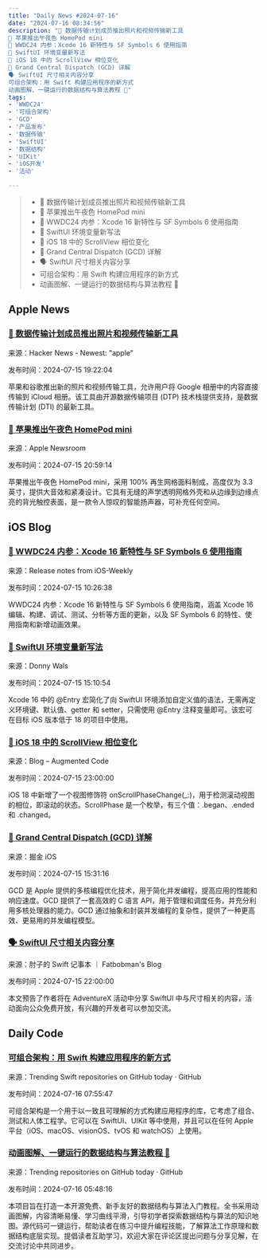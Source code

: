 ```yaml
---
title: "Daily News #2024-07-16"
date: "2024-07-16 08:34:56"
description: "🎉 数据传输计划成员推出照片和视频传输新工具
🌟 苹果推出午夜色 HomePod mini
🌟 WWDC24 内参：Xcode 16 新特性与 SF Symbols 6 使用指南
🎉 SwiftUI 环境变量新写法
🎉 iOS 18 中的 ScrollView 相位变化
🌟 Grand Central Dispatch (GCD) 详解
🗣️ SwiftUI 尺寸相关内容分享
可组合架构：用 Swift 构建应用程序的新方式
动画图解、一键运行的数据结构与算法教程 📖"
tags: 
- 'WWDC24'
- '可组合架构'
- 'GCD'
- '产品发布'
- '数据传输'
- 'SwiftUI'
- '数据结构'
- 'UIKit'
- 'iOS开发'
- '活动'

---
```


> - 🎉 数据传输计划成员推出照片和视频传输新工具
> - 🌟 苹果推出午夜色 HomePod mini
> - 🌟 WWDC24 内参：Xcode 16 新特性与 SF Symbols 6 使用指南
> - 🎉 SwiftUI 环境变量新写法
> - 🎉 iOS 18 中的 ScrollView 相位变化
> - 🌟 Grand Central Dispatch (GCD) 详解
> - 🗣️ SwiftUI 尺寸相关内容分享
> - 可组合架构：用 Swift 构建应用程序的新方式
> - 动画图解、一键运行的数据结构与算法教程 📖

## Apple News

### [🎉 数据传输计划成员推出照片和视频传输新工具](https://dtinit.org/blog/2024/07/10/DTI-members-new-photo-video-tool)

来源：Hacker News - Newest: "apple"

发布时间：2024-07-15 19:22:04

苹果和谷歌推出新的照片和视频传输工具，允许用户将 Google 相册中的内容直接传输到 iCloud 相册。该工具由开源数据传输项目 (DTP) 技术栈提供支持，是数据传输计划 (DTI) 的最新工具。

### [🌟 苹果推出午夜色 HomePod mini](https://www.apple.com/newsroom/2024/07/apple-introduces-homepod-mini-in-midnight/)

来源：Apple Newsroom

发布时间：2024-07-15 20:59:14

苹果推出午夜色 HomePod mini，采用 100% 再生网格面料制成，高度仅为 3.3 英寸，提供大音效和紧凑设计。它具有无缝的声学透明网格外壳和从边缘到边缘点亮的背光触控表面，是一款令人惊叹的智能扬声器，可补充任何空间。

## iOS Blog

### [🌟 WWDC24 内参：Xcode 16 新特性与 SF Symbols 6 使用指南](https://github.com/SwiftOldDriver/iOS-Weekly/releases/tag/%23297)

来源：Release notes from iOS-Weekly

发布时间：2024-07-15 10:26:38

WWDC24 内参：Xcode 16 新特性与 SF Symbols 6 使用指南，涵盖 Xcode 16 编辑、构建、调试、测试、分析等方面的更新，以及 SF Symbols 6 的特性、使用指南和新增动画效果。

### [🎉 SwiftUI 环境变量新写法](https://www.donnywals.com/adding-values-to-the-swiftui-environment-with-xcode-16s-entry-macro/)

来源：Donny Wals

发布时间：2024-07-15 15:10:54

Xcode 16 中的 @Entry 宏简化了向 SwiftUI 环境添加自定义值的语法，无需再定义环境键、默认值、getter 和 setter，只需使用 @Entry 注释变量即可。该宏可在目标 iOS 版本低于 18 的项目中使用。

### [🎉 iOS 18 中的 ScrollView 相位变化](https://augmentedcode.io/2024/07/15/scrollview-phase-changes-on-ios-18/)

来源：Blog – Augmented Code

发布时间：2024-07-15 23:00:00

iOS 18 中新增了一个视图修饰符 onScrollPhaseChange(_:)，用于检测滚动视图的相位，即滚动的状态。ScrollPhase 是一个枚举，有三个值：.began、.ended 和 .changed。

### [🌟 Grand Central Dispatch (GCD) 详解](https://juejin.cn/post/7391699424794443813)

来源：掘金 iOS

发布时间：2024-07-15 15:31:16

GCD 是 Apple 提供的多核编程优化技术，用于简化并发编程，提高应用的性能和响应速度。GCD 提供了一套高效的 C 语言 API，用于管理和调度任务，并充分利用多核处理器的能力。GCD 通过抽象和封装并发编程的复杂性，提供了一种更高效、更易用的并发编程模型。

### [🗣️ SwiftUI 尺寸相关内容分享](https://fatbobman.com/zh/weekly/issue-040/)

来源：肘子的 Swift 记事本 ｜ Fatbobman's Blog

发布时间：2024-07-15 22:00:00

本文预告了作者将在 AdventureX 活动中分享 SwiftUI 中与尺寸相关的内容，活动面向公众免费开放，有兴趣的开发者可以参加交流。

## Daily Code

### [可组合架构：用 Swift 构建应用程序的新方式](https://github.com/pointfreeco/swift-composable-architecture)

来源：Trending Swift repositories on GitHub today · GitHub

发布时间：2024-07-16 07:55:47

可组合架构是一个用于以一致且可理解的方式构建应用程序的库，它考虑了组合、测试和人体工程学。它可以在 SwiftUI、UIKit 等中使用，并且可以在任何 Apple 平台（iOS、macOS、visionOS、tvOS 和 watchOS）上使用。

### [动画图解、一键运行的数据结构与算法教程 📖](https://github.com/krahets/hello-algo)

来源：Trending repositories on GitHub today · GitHub

发布时间：2024-07-16 05:48:16

本项目旨在打造一本开源免费、新手友好的数据结构与算法入门教程。全书采用动画图解，内容清晰易懂、学习曲线平滑，引导初学者探索数据结构与算法的知识地图。源代码可一键运行，帮助读者在练习中提升编程技能，了解算法工作原理和数据结构底层实现。提倡读者互助学习，欢迎大家在评论区提出问题与分享见解，在交流讨论中共同进步。
